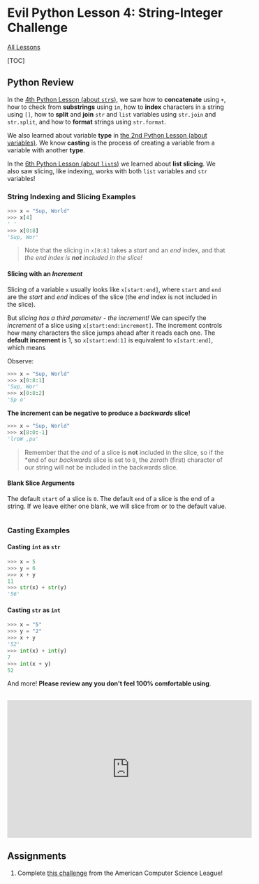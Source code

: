 # Evil Python Lesson 4: String-Integer Challenge

[All Lessons](https://zsiegel92.github.io/evilpython/)

[TOC]


## Python Review

In the [4th Python Lesson (about `str`s)](https://zsiegel92.github.io/Eitan_S/Lessons/Lesson_4_Strings/Python4.html), we saw how to **concatenate** using `+`, how to check from **substrings** using `in`, how to **index** characters in a string using `[]`, how to **split** and **join** `str` and `list` variables using `str.join` and `str.split`, and how to **format** strings using `str.format`.

We also learned about variable **type** in [the 2nd Python Lesson (about variables)](https://zsiegel92.github.io/Eitan_S/Lessons/Lesson_2_Variables_and_Conditionals/Python2.html). We know **casting** is the process of creating a variable from a variable with another **type**.

In the [6th Python Lesson (about `list`s)](https://zsiegel92.github.io/Eitan_S/Lessons/Lesson_6_Lists/Python6.html#indexing-and-slicing) we learned about **list slicing**. We also saw slicing, like indexing, works with both `list` variables and `str` variables!

### String Indexing and Slicing Examples

```python
>>> x = "Sup, World"
>>> x[4]
' '
>>> x[0:8]
'Sup, Wor'
```
> Note that the slicing in `x[0:8]` takes a *start* and an *end* index, and that *the end index is **not** included in the slice!*

#### Slicing with an *Increment*

Slicing of a variable `x` usually looks like `x[start:end]`, where `start` and `end` are the *start* and *end* indices of the slice (the *end* index is not included in the slice).

But *slicing has a third parameter - the *increment*!* We can specify the *increment* of a slice using `x[start:end:increment]`. The increment controls how many characters the slice jumps ahead after it reads each one. The **default increment** is 1, so `x[start:end:1]` is equivalent to `x[start:end]`, which means

Observe:

```python
>>> x = "Sup, World"
>>> x[0:8:1]
'Sup, Wor'
>>> x[0:8:2]
'Sp o'
```

**The increment can be negative to produce a *backwards* slice!**

```python
>>> x = "Sup, World"
>>> x[8:0:-1]
'lroW ,pu'
```
> Remember that the *end* of a slice is **not** included in the slice, so if the *end of our *backwards* slice is set to `0`, the *zeroth* (first) character of our string will not be included in the backwards slice.

#### Blank Slice Arguments

The default `start` of a slice is `0`. The default `end` of a slice is the end of a string. If we leave either one blank, we will slice from or to the default value.

```python

```

### Casting Examples

#### Casting `int` as `str`

```python
>>> x = 5
>>> y = 6
>>> x + y
11
>>> str(x) + str(y)
'56'
```

#### Casting `str` as `int`

```python
>>> x = "5"
>>> y = "2"
>>> x + y
'52'
>>> int(x) + int(y)
7
>>> int(x + y)
52
```

And more! **Please review any you don't feel 100% comfortable using**.

##

<iframe width="560" height="315" src="https://www.youtube-nocookie.com/embed/Hs_v7rGAdKc?rel=0&amp;start=52" frameborder="0" allow="autoplay; encrypted-media" allowfullscreen></iframe>

## Assignments

1.
	Complete [this challenge](http://www.acsl.org/acsl/sample_ques/c_3_palindrome_sr.pdf) from the American Computer Science League!

